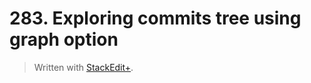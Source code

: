 # 283. Exploring commits tree using graph option


> Written with [StackEdit+](https://stackedit.net/).



<!--stackedit_data:
eyJoaXN0b3J5IjpbLTk3OTg2MzM2MSwtMTUwNjY5MDEyNF19
-->